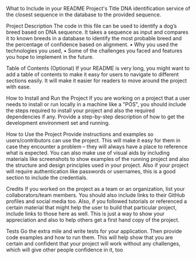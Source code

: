 What to Include in your README
Project's Title
DNA identification service of the closest sequence in the database to the provided sequence.

Project Description
The code in this file can be used to identify a dog’s breed based on DNA sequence. It takes a sequence as input and compares it to known breeds in a database to identify the most probable breed and the percentage of confidence based on alignment.
•	Why you used the technologies you used,
•	Some of the challenges you faced and features you hope to implement in the future.

Table of Contents (Optional)
If your README is very long, you might want to add a table of contents to make it easy for users to navigate to different sections easily. It will make it easier for readers to move around the project with ease.

How to Install and Run the Project
If you are working on a project that a user needs to install or run locally in a machine like a "POS", you should include the steps required to install your project and also the required dependencies if any.
Provide a step-by-step description of how to get the development environment set and running.

How to Use the Project
Provide instructions and examples so users/contributors can use the project. This will make it easy for them in case they encounter a problem – they will always have a place to reference what is expected.
You can also make use of visual aids by including materials like screenshots to show examples of the running project and also the structure and design principles used in your project.
Also if your project will require authentication like passwords or usernames, this is a good section to include the credentials.

Credits
If you worked on the project as a team or an organization, list your collaborators/team members. You should also include links to their GitHub profiles and social media too.
Also, if you followed tutorials or referenced a certain material that might help the user to build that particular project, include links to those here as well.
This is just a way to show your appreciation and also to help others get a first hand copy of the project.

Tests
Go the extra mile and write tests for your application. Then provide code examples and how to run them.
This will help show that you are certain and confident that your project will work without any challenges, which will give other people confidence in it, too
